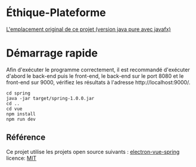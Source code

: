 # Éthique-Plateforme
[L'emplacement original de ce projet (version java pure avec javafx)](https://github.com/Catoblepases/EthiqueInterface)

# Démarrage rapide
Afin d'exécuter le programme correctement, il est recommandé d'exécuter d'abord le back-end puis le front-end, le back-end sur le port 8080 et le front-end sur 9000, vérifiez les résultats à l'adresse http://localhost:9000/.

```
cd spring
java -jar target/spring-1.0.0.jar
cd ..
cd vue 
npm install
npm run dev
```

## Référence
Ce projet utilise les projets open source suivants :
[electron-vue-spring](https://github.com/wuruoyun/electron-vue-spring) licence: [MIT](LICENSE)
